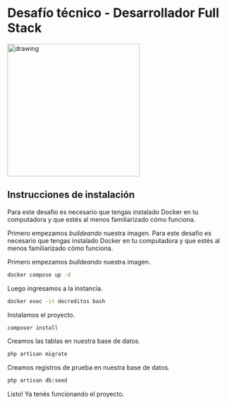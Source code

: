 # Desafío técnico - Desarrollador Full Stack
<img src="https://www.decreditos.com/hubfs/raw_assets/public/decreditos2021/images/logo-decreditos.svg" alt="drawing" width="300"/>

## Instrucciones de instalación
Para este desafío es necesario que tengas instalado Docker en tu computadora y que estés al menos familiarizado cómo funciona.

Primero empezamos _buildeando_ nuestra imagen.
Para este desafío es necesario que tengas instalado Docker en tu computadora y que estés al menos familiarizado cómo funciona.

Primero empezamos _buildeando_ nuestra imagen.

```bash
docker compose up -d
```

Luego ingresamos a la instancia.

```bash
docker exec -it decreditos bash
```

Instalamos el proyecto.

```bash
composer install
```

Creamos las tablas en nuestra base de datos.

```bash
php artisan migrate
```

Creamos registros de prueba en nuestra base de datos.

```bash
php artisan db:seed
```

Listo! Ya tenés funcionando el proyecto.
